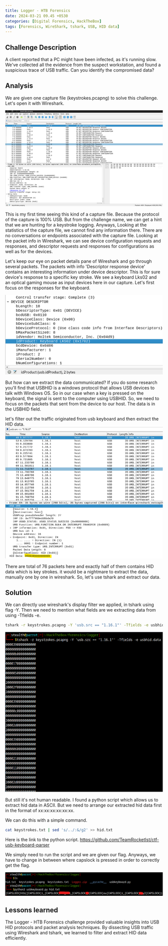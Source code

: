 ```yaml
---
title: Logger - HTB Forensics
date: 2024-03-21 09.45 +0530
categories: [Digital Forensics, HackTheBox]
tags: [Forensics, WireShark, tshark, USB, HID data]
---
```


## Challenge Description

A client reported that a PC might have been infected, as it's running slow. We've collected all the evidence
from the suspect workstation, and found a suspicious trace of USB traffic. Can you identify the
compromised data?

## Analysis

We are given one capture file (keystrokes.pcapng) to solve this challenge. Let's open it with Wireshark. 

![Capture file opened with Wireshark](/assets/img/posts/logger/capture_file.png)

This is my first time seeing this kind of a capture file. Because the protocol of the capture is 100% USB. But from the challenge name, we can get a hint that we are hunting for a keystroke logging. Anyways, Looking at the statistics of the capture file, we cannot find any information there. There are no conversations or endpoints associated with the capture file. Looking at the packet info in Wireshark, we can see device configuration requests and responses, and descriptor requests and responses for configurations as well as for the devices. 

Let's keep our eye on packet details pane of Wireshark and go through several packets. The packets with info 'Descriptor response device' contains an interesting information under device descriptor. This is for sure device's response to a specific key stroke. We see a keyboard Lks02 and an optical gaming mouse as input devices here in our capture. Let's first focus on the responses for the keyboard. 

![usb keyboard](/assets/img/posts/logger/key_strokes.png)

But how can we extract the data communicated?
If you do some research you'll find that USBHID is a windows protocol that allows USB devices to talk with Windows OS. So in our case when a key is pressed on the keyboard, the signal is sent to the computer using USBHID. So, we need to focus on the packets that sent from the device to our host. The data is in the USBHID field. 

let's filter out the traffic originated from usb keyboard and then extract the HID data.
![USB HID data](/assets/img/posts/logger/usbHID.png)

There are total of 76 packets here and exactly half of them contains HID data which is key strokes. it would be a nightmare to extract the data, manually one by one in wireshark. So, let's use tshark and extract our data.

## Solution

We can directly use wireshark's display filter we applied, in tshark using flag -Y. Then we need to mention what fields are we extracting data from using -Tfields -e. 

``` bash
tshark -r keystrokes.pcapng -Y 'usb.src == "1.16.1"' -Tfields -e usbhid.data
```
![extract data using tshark](/assets/img/posts/logger/tshark.png)

But still it's not human readable. I found a python script which allows us to extract hid data in ASCII. But  we need to arrange our extracted hid data first in the format of xx:xx:xx:xx:xx:xx. 

We can do this with a simple command.

``` bash
cat keystrokes.txt | sed 's/../:&/g2' >> hid.txt
```
Here is the link to the python script. https://github.com/TeamRocketIst/ctf-usb-keyboard-parser

We simply need to run the script and we are given our flag. Anyways, we have to change in between where capslock is pressed in order to correctly get the flag. 

![flag](/assets/img/posts/logger/flag.png)

## Lessons learned

The Logger - HTB Forensics challenge provided valuable insights into USB HID protocols and packet analysis techniques. By dissecting USB traffic using Wireshark and tshark, we learned to filter and extract HID data efficiently. 